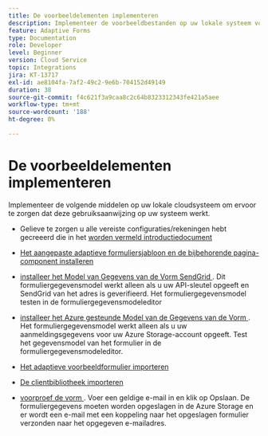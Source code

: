 ```yaml
---
title: De voorbeeldelementen implementeren
description: Implementeer de voorbeeldbestanden op uw lokale systeem voor cloud.
feature: Adaptive Forms
type: Documentation
role: Developer
level: Beginner
version: Cloud Service
topic: Integrations
jira: KT-13717
exl-id: ae8104fa-7af2-49c2-9e6b-704152d49149
duration: 38
source-git-commit: f4c621f3a9caa8c2c64b8323312343fe421a5aee
workflow-type: tm+mt
source-wordcount: '188'
ht-degree: 0%

---
```


# De voorbeeldelementen implementeren

Implementeer de volgende middelen op uw lokale cloudsysteem om ervoor te zorgen dat deze gebruiksaanwijzing op uw systeem werkt.

* Gelieve te zorgen u alle vereiste configuraties/rekeningen hebt gecreeerd die in het [ worden vermeld introductiedocument ](./introduction.md)

* [Het aangepaste adaptieve formuliersjabloon en de bijbehorende pagina-component installeren](./assets/azure-portal-template-page-component.zip)

* [ installeer het Model van Gegevens van de Vorm SendGrid ](./assets/send-grid-form-data-model.zip). Dit formuliergegevensmodel werkt alleen als u uw API-sleutel opgeeft en SendGrid van het adres is geverifieerd. Het formuliergegevensmodel testen in de formuliergegevensmodeleditor

* [ installeer het Azure gesteunde Model van de Gegevens van de Vorm ](./assets/azure-storage-fdm.zip). Het formuliergegevensmodel werkt alleen als u uw aanmeldingsgegevens voor uw Azure Storage-account opgeeft. Test het gegevensmodel van het formulier in de formuliergegevensmodeleditor.

* [Het adaptieve voorbeeldformulier importeren](./assets/credit-applications-af.zip)
* [De clientbibliotheek importeren](./assets/client-lib.zip)
* [ voorproef de vorm ](http://localhost:4502/content/dam/formsanddocuments/azureportalstorage/creditapplications/jcr:content?wcmmode=disabled). Voer een geldige e-mail in en klik op Opslaan. De formuliergegevens moeten worden opgeslagen in de Azure Storage en er wordt een e-mail met een koppeling naar het opgeslagen formulier verzonden naar het opgegeven e-mailadres.
